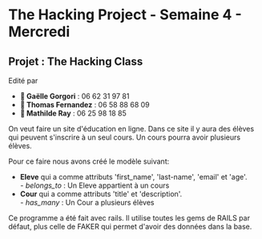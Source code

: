 <h1>The Hacking Project - Semaine 4 - Mercredi</h1>

<h2>Projet : The Hacking Class</h2>

<p>Edité par 
	<ul>
		<li><strong>🐞 Gaëlle Gorgori</strong> : 06 62 31 97 81</li>
		<li><strong>🦌 Thomas Fernandez</strong> : 06 58 88 68 09</li>
		<li><strong>🦄 Mathilde Ray</strong> : 06 25 98 18 85</li>
		</ul></p>

<p>On veut faire un site d'éducation en ligne. Dans ce site il y aura des élèves qui peuvent s'inscrire à un seul cours. Un cours pourra avoir plusieurs élèves.</p>

<p> Pour ce faire nous avons créé le modèle suivant: 
	<ul>
		<li> <strong>Eleve</strong> qui a comme attributs 'first_name', 'last-name', 'email' et 'age'.<br/>
			- <em>belongs_to</em> : Un Eleve appartient à un cours</li>
		<li> <strong>Cour</strong> qui a comme attributs 'title' et 'description'.<br/>
			- <em>has_many</em> : Un Cour a plusieurs élèves</li>
		</ul></p>

<p>Ce programme a été fait avec rails.
Il utilise toutes les gems de RAILS par défaut, plus celle de FAKER qui permet d'avoir des données dans la base.</p>

